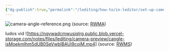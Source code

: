 ```yaml
---
{"dg-publish":true,"permalink":"/lediting/how-to/in-leditor/set-up-camera/"}
---
```


![camera-angle-reference.png](/img/user/pics/camera-angle-reference.png)
(source: [RWMA](https://discord.com/channels/1083481230839922688/1083483045329375393/1130183898882654238))

ludos vid
![https://nqywadcmwusjqlrg.public.blob.vercel-storage.com/notes/files/lediting/camera-preview/cangle-isMoekmlhm5dUB0SeVwblBAUi9coiM.mp4]
(source: [RWMS](https://discord.com/channels/1237826015829557400/1238172527323516983/1290810379986927740))